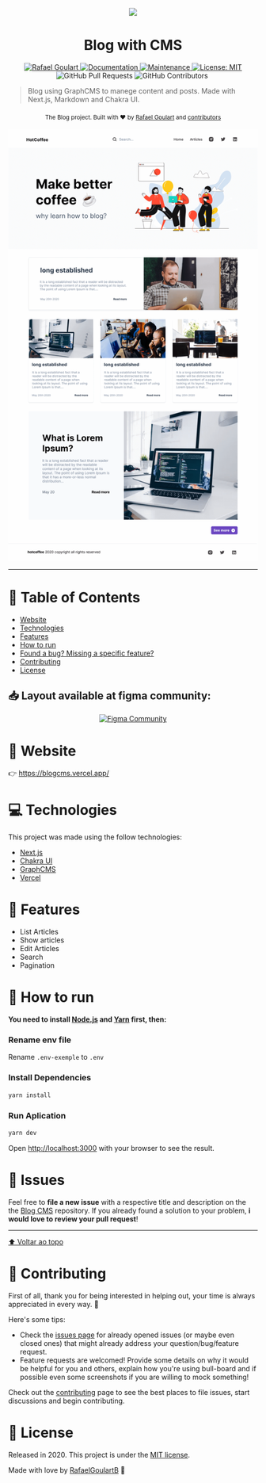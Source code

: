 <p align="center">
   <img src="https://raw.githubusercontent.com/RafaelGoulartB/next-blog-cms/master/public/images/head.png" width="280"/>
</p>
 
<h1 align="center">Blog with CMS</h1>

<p align="center">	
   <a href="https://www.linkedin.com/in/rafael-goulartb/">
      <img alt="Rafael Goulart" src="https://img.shields.io/badge/-RafaelGoulartB-fe4d3b?style=flat&logo=Linkedin&logoColor=white" />
   </a>
  <a href="https://github.com/RafaelGoulartB/blog-cms#readme">
    <img alt="Documentation" src="https://img.shields.io/badge/documentation-yes-fe4d3b.svg" target="_blank" />
  </a>
  <a href="https://github.com/RafaelGoulartB/blog-cms/graphs/commit-activity">
    <img alt="Maintenance" src="https://img.shields.io/badge/Maintained%3F-yes-fe4d3b.svg" target="_blank" />
  </a>
  <a href="https://github.com/RafaelGoulartB/blog-cms/blob/master/LICENSE">
    <img alt="License: MIT" src="https://img.shields.io/badge/License-MIT-fe4d3b.svg" target="_blank" />
  </a>
  <img alt="GitHub Pull Requests" src="https://img.shields.io/github/issues-pr/RafaelGoulartB/blog-cms?color=fe4d3b" />
  <img alt="GitHub Contributors" src="https://img.shields.io/github/contributors/RafaelGoulartB/blog-cms?color=fe4d3b" />
  <img alt="" src="https://img.shields.io/github/repo-size/RafaelGoulartB/blog-cms?color=fe4d3b" />
</p>

> Blog using GraphCMS to manege content and posts. Made with Next.js, Markdown and Chakra UI.

<div align="center">
  <sub>The Blog project. Built with ❤︎ by
    <a href="https://github.com/RafaelGoulartB">Rafael Goulart</a> and
    <a href="https://github.com/RafaelGoulartB/next-blog-cms/graphs/contributors">
      contributors
    </a>
  </sub>
</div>

<br />
<div align="center">
  <img src="./.github/screenshots/screenshot-1.png" width="700">
</div>

---

# :pushpin: Table of Contents

* [Website](#eyes-website)
* [Technologies](#computer-technologies)
* [Features](#rocket-features)
* [How to run](#construction_worker-how-to-run)
* [Found a bug? Missing a specific feature?](#bug-issues)
* [Contributing](#tada-contributing)
* [License](#closed_book-license)

<h2 align="left"> 📥 Layout available at figma community: </h2>
<p align="center">
    <a title="Acess Figma Community" href="https://www.figma.com/community/file/895225371918055740">
        <img alt="Figma Community" src="https://img.shields.io/badge/Figma Community-black?style=flat-square&logo=figma&logoColor=red" width="200px" />
    </a>
</p>

# :eyes: Website
👉 https://blogcms.vercel.app/

# :computer: Technologies
This project was made using the follow technologies:

* [Next.js](https://nextjs.org/)     
* [Chakra UI](https://chakra-ui.com/docs/getting-started)      
* [GraphCMS](https://graphcms.com/)    
* [Vercel](https://vercel.com/)     

# :rocket: Features

- List Articles
- Show articles
- Edit Articles
- Search
- Pagination
  
# :construction_worker: How to run
**You need to install [Node.js](https://nodejs.org/en/download/) and [Yarn](https://yarnpkg.com/) first, then:**

### Rename env file
Rename `.env-exemple` to `.env`
### Install Dependencies
```bash
yarn install
```
### Run Aplication
```bash 
yarn dev 
```

Open [http://localhost:3000](http://localhost:3000) with your browser to see the result.
<br>

# :bug: Issues

Feel free to **file a new issue** with a respective title and description on the the [Blog CMS](https://github.com/RafaelGoulartB/next-blog-cms/issues) repository. If you already found a solution to your problem, **i would love to review your pull request**!

---


[⬆ Voltar ao topo](#pushpin-table-of-contents)


# :tada: Contributing
First of all, thank you for being interested in helping out, your time is always appreciated in every way. :100:

Here's some tips:

* Check the [issues page](https://github.com/RafaelGoulartB/next-blog-cms/issues) for already opened issues (or maybe even closed ones) that might already address your question/bug/feature request.
* Feature requests are welcomed! Provide some details on why it would be helpful for you and others, explain how you're using bull-board and if possible even some screenshots if you are willing to mock something!

Check out the [contributing](./CONTRIBUTING.md) page to see the best places to file issues, start discussions and begin contributing.

# :closed_book: License

Released in 2020.
This project is under the [MIT license](./LICENSE).

Made with love by [RafaelGoulartB](https://github.com/RafaelGoulartB) 🚀
